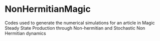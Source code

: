 # NonHermitianMagic
Codes used to generate the numerical simulations for an article in Magic Steady State Production through Non-hermitian and Stochastic Non Hermitian dynamics
